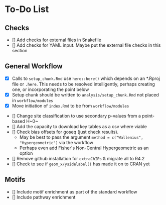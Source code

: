 # To-Do List

## Checks

- [] Add checks for external files in Snakefile
- [] Add checks for YAML input. Maybe put the external file checks in this section

## General Workflow

- [x] Calls to `setup_chunk.Rmd` use `here::here()` which depends on an *.Rproj file or `.here`. This needs to be resolved intelligently, perhaps creating one, or incorporating the point below
- [x] Setup chunk should be written to `analysis/setup_chunk.Rmd` not placed in `workflow/modules`
- [x] Move initiation of `index.Rmd` to be from `workflow/modules`
- [] Change site classification to use secondary p-values from a point-based H~0~
- [] Add the capacity to download key tables as a csv where viable
- [] Check bias offsets for goseq (just check results). 
    + May be best to pass the argument `method = c("Wallenius", "Hypergeometric")` via the workflow
    + Perhaps even add Fisher's Non-Central Hypergeometric as an option
- [] Remove github installation for `extraChIPs` & migrate all to R4.2
- [] Check to see if `geom_x/ysidelabel()` has made it on to CRAN yet

## Motifs

- [] Include motif enrichment as part of the standard workflow
- [] Include pathway enrichment


